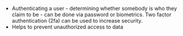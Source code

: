 - Authenticating a user - determining whether somebody is who they claim to be - can be done via password or biometrics. Two factor authentication (2fa) can be used to increase security.
- Helps to prevent unauthorized access to data
